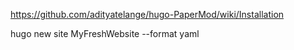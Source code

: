 
https://github.com/adityatelange/hugo-PaperMod/wiki/Installation

hugo new site MyFreshWebsite --format yaml

